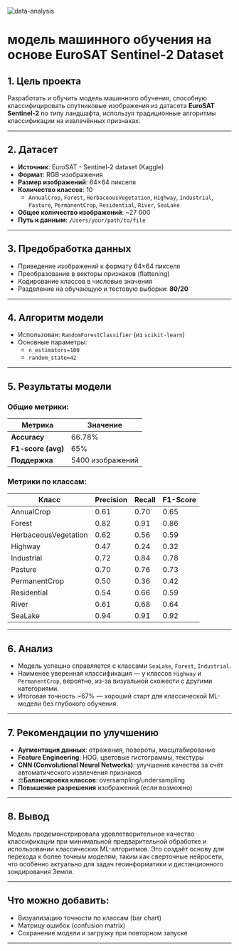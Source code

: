 ![data-analysis](https://github.com/user-attachments/assets/c8f7167d-3f2a-4384-93f3-46650c251721)


# модель машинного обучения на основе EuroSAT Sentinel-2 Dataset

## 1. Цель проекта

Разработать и обучить модель машинного обучения, способную классифицировать спутниковые изображения из датасета **EuroSAT Sentinel-2** по типу ландшафта, используя традиционные алгоритмы классификации на извлечённых признаках.

---

## 2. Датасет

- **Источник**: EuroSAT - Sentinel-2 dataset (Kaggle)  
- **Формат**: RGB-изображения  
- **Размер изображений**: 64×64 пикселя  
- **Количество классов**: 10  
  - `AnnualCrop`, `Forest`, `HerbaceousVegetation`, `Highway`, `Industrial`, `Pasture`, `PermanentCrop`, `Residential`, `River`, `SeaLake`
- **Общее количество изображений**: ~27 000  
- **Путь к данным**: `/Users/your/path/to/file`

---

## 3. Предобработка данных

- Приведение изображений к формату 64×64 пикселя
- Преобразование в векторы признаков (flattening)
- Кодирование классов в числовые значения
- Разделение на обучающую и тестовую выборки: **80/20**

---

## 4. Алгоритм модели

- Использован: `RandomForestClassifier` (из `scikit-learn`)
- Основные параметры:
  - `n_estimators=100`
  - `random_state=42`

---

## 5. Результаты модели

### Общие метрики:

| Метрика             | Значение            |
|---------------------|---------------------|
| **Accuracy**        | 66.78%              |
| **F1-score (avg)**  | 65%                 |
| **Поддержка**       | 5400 изображений    |

### Метрики по классам:

| Класс                  | Precision | Recall | F1-Score |
|------------------------|-----------|--------|----------|
| AnnualCrop             | 0.61      | 0.70   | 0.65     |
| Forest                 | 0.82      | 0.91   | 0.86     |
| HerbaceousVegetation   | 0.62      | 0.56   | 0.59     |
| Highway                | 0.47      | 0.24   | 0.32     |
| Industrial             | 0.72      | 0.84   | 0.78     |
| Pasture                | 0.70      | 0.76   | 0.73     |
| PermanentCrop          | 0.50      | 0.36   | 0.42     |
| Residential            | 0.54      | 0.66   | 0.59     |
| River                  | 0.61      | 0.68   | 0.64     |
| SeaLake                | 0.94      | 0.91   | 0.92     |

---

## 6. Анализ

- Модель успешно справляется с классами `SeaLake`, `Forest`, `Industrial`.
- Наименее уверенная классификация — у классов `Highway` и `PermanentCrop`, вероятно, из-за визуальной схожести с другими категориями.
- Итоговая точность ~67% — хороший старт для классической ML-модели без глубокого обучения.

---

## 7. Рекомендации по улучшению

- **Аугментация данных**: отражения, повороты, масштабирование  
- **Feature Engineering**: HOG, цветовые гистограммы, текстуры  
- **CNN (Convolutional Neural Networks)**: улучшение качества за счёт автоматического извлечения признаков  
- ⚖**Балансировка классов**: oversampling/undersampling  
- **Повышение разрешения** изображений (если возможно)

---

## 8. Вывод

Модель продемонстрировала удовлетворительное качество классификации при минимальной предварительной обработке и использовании классических ML-алгоритмов. Это создаёт основу для перехода к более точным моделям, таким как сверточные нейросети, что особенно актуально для задач геоинформатики и дистанционного зондирования Земли.

---

## Что можно добавить:

- Визуализацию точности по классам (bar chart)  
- Матрицу ошибок (confusion matrix)  
- Сохранение модели и загрузку при повторном запуске

---

